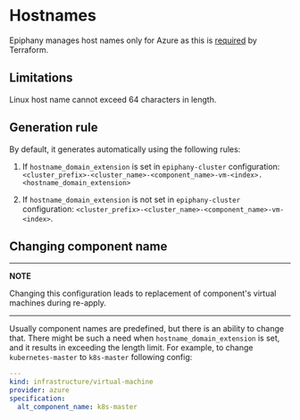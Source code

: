 # Hostnames

Epiphany manages host names only for Azure as this is
[required](https://registry.terraform.io/providers/hashicorp/azurerm/latest/docs/resources/virtual_machine#computer_name) by Terraform.

## Limitations

Linux host name cannot exceed 64 characters in length.

## Generation rule

By default, it generates automatically using the following rules:

1. If `hostname_domain_extension` is set in `epiphany-cluster` configuration:
`<cluster_prefix>-<cluster_name>-<component_name>-vm-<index>.<hostname_domain_extension>`

2. If `hostname_domain_extension` is not set in `epiphany-cluster` configuration:
`<cluster_prefix>-<cluster_name>-<component_name>-vm-<index>`.

## Changing component name

---
**NOTE**

Changing this configuration leads to replacement of component's virtual machines during re-apply.

---

Usually component names are predefined, but there is an ability to change that.
There might be such a need when `hostname_domain_extension` is set, and it results in exceeding the length limit.
For example, to change `kubernetes-master` to `k8s-master` following config:

```yaml
---
kind: infrastructure/virtual-machine
provider: azure
specification:
  alt_component_name: k8s-master
```
